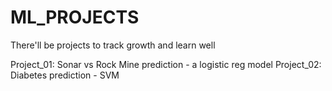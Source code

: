 # ML_PROJECTS
There'll be projects to track growth and learn well


Project_01: Sonar vs Rock Mine prediction 
            - a logistic reg model
Project_02: Diabetes prediction 
            - SVM
